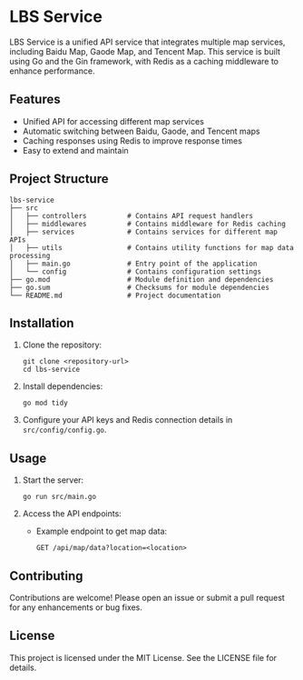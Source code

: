 # LBS Service

LBS Service is a unified API service that integrates multiple map services, including Baidu Map, Gaode Map, and Tencent Map. This service is built using Go and the Gin framework, with Redis as a caching middleware to enhance performance.

## Features

- Unified API for accessing different map services
- Automatic switching between Baidu, Gaode, and Tencent maps
- Caching responses using Redis to improve response times
- Easy to extend and maintain

## Project Structure

```
lbs-service
├── src
│   ├── controllers          # Contains API request handlers
│   ├── middlewares          # Contains middleware for Redis caching
│   ├── services             # Contains services for different map APIs
│   ├── utils                # Contains utility functions for map data processing
│   ├── main.go              # Entry point of the application
│   └── config               # Contains configuration settings
├── go.mod                   # Module definition and dependencies
├── go.sum                   # Checksums for module dependencies
└── README.md                # Project documentation
```

## Installation

1. Clone the repository:
   ```
   git clone <repository-url>
   cd lbs-service
   ```

2. Install dependencies:
   ```
   go mod tidy
   ```

3. Configure your API keys and Redis connection details in `src/config/config.go`.

## Usage

1. Start the server:
   ```
   go run src/main.go
   ```

2. Access the API endpoints:
   - Example endpoint to get map data:
     ```
     GET /api/map/data?location=<location>
     ```

## Contributing

Contributions are welcome! Please open an issue or submit a pull request for any enhancements or bug fixes.

## License

This project is licensed under the MIT License. See the LICENSE file for details.